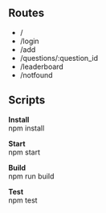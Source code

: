 ## Routes

- /
- /login
- /add
- /questions/:question_id
- /leaderboard
- /notfound

## Scripts

**Install**  
npm install

**Start**  
npm start

**Build**  
npm run build

**Test**  
npm test
